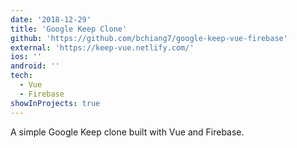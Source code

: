 ```yaml
---
date: '2018-12-29'
title: 'Google Keep Clone'
github: 'https://github.com/bchiang7/google-keep-vue-firebase'
external: 'https://keep-vue.netlify.com/'
ios: ''
android: ''
tech:
  - Vue
  - Firebase
showInProjects: true
---
```


A simple Google Keep clone built with Vue and Firebase.
